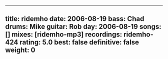 
---
title: ridemho
date: 2006-08-19
bass:	Chad
drums:	Mike
guitar:	Rob
day: 2006-08-19
songs: []
mixes: [ridemho-mp3]
recordings: ridemho-424
rating: 5.0
best: false
definitive: false
weight: 0
---
